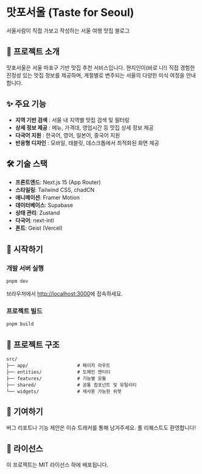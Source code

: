 # 맛포서울 (Taste for Seoul)

서울사람이 직접 가보고 작성하는 서울 여행 맛집 블로그

## 🚀 프로젝트 소개

맛포서울은 서울 마포구 기반 맛집 추천 서비스입니다. 
현지인이(바로 나!) 직접 경험한 진정성 있는 맛집 정보를 제공하며, 계절별로 변주되는 서울의 다양한 미식 여정을 안내합니다.

## ✨ 주요 기능

- **지역 기반 검색** : 서울 내 지역별 맛집 검색 및 필터링
- **상세 정보 제공** : 메뉴, 가격대, 영업시간 등 맛집 상세 정보 제공
- **다국어 지원** : 한국어, 영어, 일본어, 중국어 지원
- **반응형 디자인** : 모바일, 태블릿, 데스크톱에서 최적화된 화면 제공

## 🛠 기술 스택

- **프론트엔드**: Next.js 15 (App Router)
- **스타일링**: Tailwind CSS, chadCN
- **애니메이션**: Framer Motion
- **데이터베이스**: Supabase
- **상태 관리**: Zustand
- **다국어**: next-intl
- **폰트**: Geist (Vercel)

## 🚀 시작하기

### 개발 서버 실행

```bash
pnpm dev
```

브라우저에서 [http://localhost:3000](http://localhost:3000)에 접속하세요.

### 프로젝트 빌드

```bash
pnpm build
```

## 📂 프로젝트 구조

```
src/
├── app/                  # 페이지 라우트
├── entities/             # 도메인 엔티티
├── features/             # 기능별 모듈
├── shared/               # 공통 컴포넌트 및 유틸리티
└── widgets/              # 재사용 가능한 위젯
```

## 📝 기여하기

버그 리포트나 기능 제안은 이슈 트래커를 통해 남겨주세요. 풀 리퀘스트도 환영합니다!

## 📄 라이선스

이 프로젝트는 MIT 라이선스 하에 배포됩니다.
